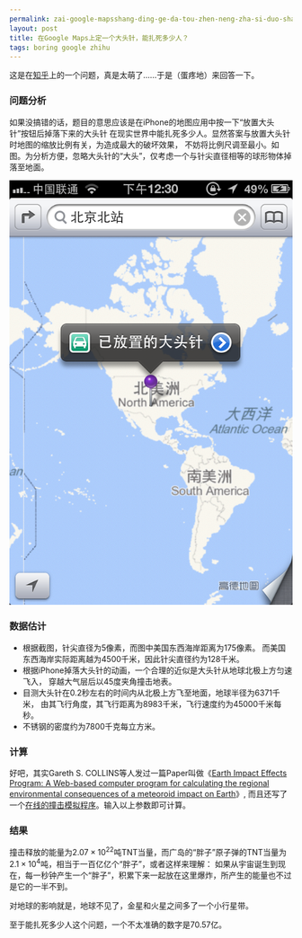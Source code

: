 ```yaml
---
permalink: zai-google-mapsshang-ding-ge-da-tou-zhen-neng-zha-si-duo-shao-ren.html
layout: post
title: 在Google Maps上定一个大头针，能扎死多少人？
tags: boring google zhihu
---
```


这是在[知乎](http://www.zhihu.com/question/21398888)上的一个问题，真是太萌了……于是（蛋疼地）来回答一下。

### 问题分析

如果没搞错的话，题目的意思应该是在iPhone的地图应用中按一下“放置大头针”按钮后掉落下来的大头针
在现实世界中能扎死多少人。显然答案与放置大头针时地图的缩放比例有关，为造成最大的破坏效果，
不妨将比例尺调至最小。如图。为分析方便，忽略大头针的“大头”，仅考虑一个与针尖直径相等的球形物体掉落至地面。

![](images/pin.png)


### 数据估计

- 根据截图，针尖直径为5像素，而图中美国东西海岸距离为175像素。
  而美国东西海岸实际距离越为4500千米，因此针尖直径约为128千米。
- 根据iPhone掉落大头针的动画，一个合理的近似是大头针从地球北极上方匀速飞入，
  穿越大气层后以45度夹角撞击地表。
- 目测大头针在0.2秒左右的时间内从北极上方飞至地面，地球半径为6371千米，
  由其飞行角度，其飞行距离为8983千米，飞行速度约为45000千米每秒。
- 不锈钢的密度约为7800千克每立方米。

### 计算

好吧，其实Gareth S. COLLINS等人发过一篇Paper叫做《[Earth Impact Effects Program: A Web-based computer program for calculating the regional environmental consequences of a meteoroid impact on Earth](http://impact.ese.ic.ac.uk/ImpactEffects/effects.pdf)》, 
而且还写了一个[在线的撞击模拟程序](http://impact.ese.ic.ac.uk/)。输入以上参数即可计算。

### 结果

撞击释放的能量为$2.07\times{}10^{22}$吨TNT当量，而广岛的“胖子”原子弹的TNT当量为$2.1\times{}10^4$吨，相当于一百亿亿个“胖子”，或者这样来理解：
如果从宇宙诞生到现在，每一秒钟产生一个“胖子”，积累下来一起放在这里爆炸，所产生的能量也不过是它的一半不到。

对地球的影响就是，地球不见了，金星和火星之间多了一个小行星带。

至于能扎死多少人这个问题，一个不太准确的数字是70.57亿。


